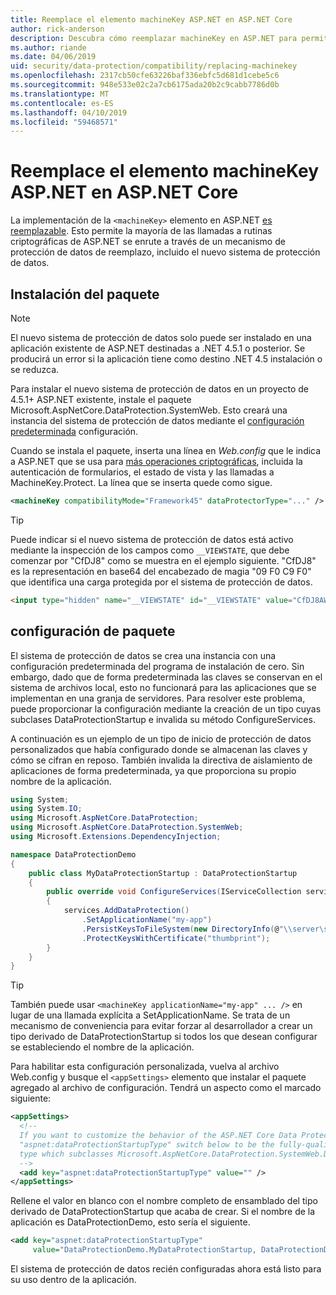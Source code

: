 ```yaml
---
title: Reemplace el elemento machineKey ASP.NET en ASP.NET Core
author: rick-anderson
description: Descubra cómo reemplazar machineKey en ASP.NET para permitir el uso de un sistema de protección de datos nueva y más segura.
ms.author: riande
ms.date: 04/06/2019
uid: security/data-protection/compatibility/replacing-machinekey
ms.openlocfilehash: 2317cb50cfe63226baf336ebfc5d681d1cebe5c6
ms.sourcegitcommit: 948e533e02c2a7cb6175ada20b2c9cabb7786d0b
ms.translationtype: MT
ms.contentlocale: es-ES
ms.lasthandoff: 04/10/2019
ms.locfileid: "59468571"
---
```

# <a name="replace-the-aspnet-machinekey-in-aspnet-core"></a>Reemplace el elemento machineKey ASP.NET en ASP.NET Core

<a name="compatibility-replacing-machinekey"></a>

La implementación de la `<machineKey>` elemento en ASP.NET [es reemplazable](https://blogs.msdn.microsoft.com/webdev/2012/10/23/cryptographic-improvements-in-asp-net-4-5-pt-2/). Esto permite la mayoría de las llamadas a rutinas criptográficas de ASP.NET se enrute a través de un mecanismo de protección de datos de reemplazo, incluido el nuevo sistema de protección de datos.

## <a name="package-installation"></a>Instalación del paquete

> [!NOTE]
> El nuevo sistema de protección de datos solo puede ser instalado en una aplicación existente de ASP.NET destinadas a .NET 4.5.1 o posterior. Se producirá un error si la aplicación tiene como destino .NET 4.5 instalación o se reduzca.

Para instalar el nuevo sistema de protección de datos en un proyecto de 4.5.1+ ASP.NET existente, instale el paquete Microsoft.AspNetCore.DataProtection.SystemWeb. Esto creará una instancia del sistema de protección de datos mediante el [configuración predeterminada](xref:security/data-protection/configuration/default-settings) configuración.

Cuando se instala el paquete, inserta una línea en *Web.config* que le indica a ASP.NET que se usa para [más operaciones criptográficas](https://blogs.msdn.microsoft.com/webdev/2012/10/23/cryptographic-improvements-in-asp-net-4-5-pt-2/), incluida la autenticación de formularios, el estado de vista y las llamadas a MachineKey.Protect. La línea que se inserta quede como sigue.

```xml
<machineKey compatibilityMode="Framework45" dataProtectorType="..." />
```

>[!TIP]
> Puede indicar si el nuevo sistema de protección de datos está activo mediante la inspección de los campos como `__VIEWSTATE`, que debe comenzar por "CfDJ8" como se muestra en el ejemplo siguiente. "CfDJ8" es la representación en base64 del encabezado de magia "09 F0 C9 F0" que identifica una carga protegida por el sistema de protección de datos.

```html
<input type="hidden" name="__VIEWSTATE" id="__VIEWSTATE" value="CfDJ8AWPr2EQPTBGs3L2GCZOpk...">
```

## <a name="package-configuration"></a>configuración de paquete

El sistema de protección de datos se crea una instancia con una configuración predeterminada del programa de instalación de cero. Sin embargo, dado que de forma predeterminada las claves se conservan en el sistema de archivos local, esto no funcionará para las aplicaciones que se implementan en una granja de servidores. Para resolver este problema, puede proporcionar la configuración mediante la creación de un tipo cuyas subclases DataProtectionStartup e invalida su método ConfigureServices.

A continuación es un ejemplo de un tipo de inicio de protección de datos personalizados que había configurado donde se almacenan las claves y cómo se cifran en reposo. También invalida la directiva de aislamiento de aplicaciones de forma predeterminada, ya que proporciona su propio nombre de la aplicación.

```csharp
using System;
using System.IO;
using Microsoft.AspNetCore.DataProtection;
using Microsoft.AspNetCore.DataProtection.SystemWeb;
using Microsoft.Extensions.DependencyInjection;

namespace DataProtectionDemo
{
    public class MyDataProtectionStartup : DataProtectionStartup
    {
        public override void ConfigureServices(IServiceCollection services)
        {
            services.AddDataProtection()
                .SetApplicationName("my-app")
                .PersistKeysToFileSystem(new DirectoryInfo(@"\\server\share\myapp-keys\"))
                .ProtectKeysWithCertificate("thumbprint");
        }
    }
}
```

>[!TIP]
> También puede usar `<machineKey applicationName="my-app" ... />` en lugar de una llamada explícita a SetApplicationName. Se trata de un mecanismo de conveniencia para evitar forzar al desarrollador a crear un tipo derivado de DataProtectionStartup si todos los que desean configurar se estableciendo el nombre de la aplicación.

Para habilitar esta configuración personalizada, vuelva al archivo Web.config y busque el `<appSettings>` elemento que instalar el paquete agregado al archivo de configuración. Tendrá un aspecto como el marcado siguiente:

```xml
<appSettings>
  <!--
  If you want to customize the behavior of the ASP.NET Core Data Protection stack, set the
  "aspnet:dataProtectionStartupType" switch below to be the fully-qualified name of a
  type which subclasses Microsoft.AspNetCore.DataProtection.SystemWeb.DataProtectionStartup.
  -->
  <add key="aspnet:dataProtectionStartupType" value="" />
</appSettings>
```

Rellene el valor en blanco con el nombre completo de ensamblado del tipo derivado de DataProtectionStartup que acaba de crear. Si el nombre de la aplicación es DataProtectionDemo, esto sería el siguiente.

```xml
<add key="aspnet:dataProtectionStartupType"
     value="DataProtectionDemo.MyDataProtectionStartup, DataProtectionDemo" />
```

El sistema de protección de datos recién configuradas ahora está listo para su uso dentro de la aplicación.
